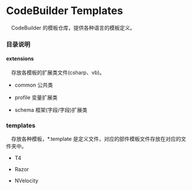 # CodeBuilder Templates

　CodeBuilder 的模板仓库，提供各种语言的模板定义。

### 目录说明

#### extensions
　存放各模板的扩展类文件(csharp、vb)。

* common 公共类

* profile 变量扩展类

* schema 框架(字段/字段)扩展类

### templates
　存放各种模板，*.template 是定义文件，对应的部件模板文件存放在对应的文件夹中。

* T4


* Razor


* NVelocity
